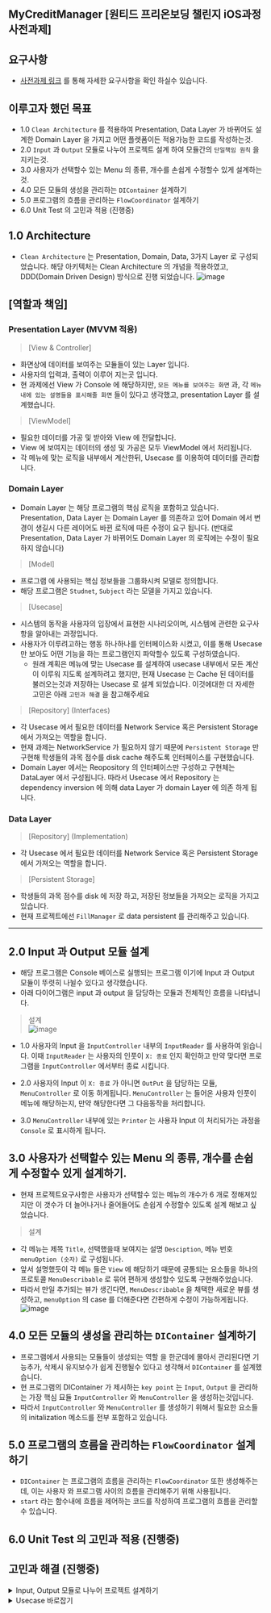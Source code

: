 ## MyCreditManager [원티드 프리온보딩 챌린지 iOS과정 사전과제]

## 요구사항 
- [사전과제 링크](https://yagomacademy.notion.site/iOS-ba2d0c0bb0b949c896cc28567706e969) 를 통해 자세한 요구사항을 확인 하실수 있습니다. 

## 이루고자 했던 목표
- 1.0 `Clean Architecture` 를 적용하여 Presentation, Data Layer 가 바뀌어도 설계한 Domain Layer 을 가지고 어떤 플렛폼이든 적용가능한 코드를 작성하는것. 
- 2.0 `Input` 과 `Output` 모듈로 나누어 프로젝트 설계 하여 모듈간의 `단일책임 원칙` 을 지키는것. 
- 3.0 사용자가 선택할수 있는 Menu 의 종류, 개수를 손쉽게 수정할수 있게 설계하는것. 
- 4.0 모든 모듈의 생성을 관리하는 `DIContainer` 설계하기 
- 5.0 프로그램의 흐름을 관리하는 `FlowCoordinator` 설계하기
- 6.0 Unit Test 의 고민과 적용 (진행중) 

## 1.0 Architecture 

- `Clean Architecture` 는 Presentation, Domain, Data, 3가지 Layer 로 구성되었습니다.
해당 아키텍처는 Clean Architecture 의 개념을 적용하였고, DDD(Domain Driven Design) 방식으로 진행 되었습니다.
![image](https://user-images.githubusercontent.com/36659877/203152434-60613fba-bfd9-4333-ade9-268b17d0b690.png)

## [역할과 책임] 

### Presentation Layer (MVVM 적용)
> [View & Controller]
- 화면상에 데이터를 보여주는 모듈들이 있는 Layer 입니다. 
- 사용자의 입력과, 출력이 이루어 지는곳 입니다.
- 현 과제에선 View 가 Console 에 해당하지만, `모든 메뉴를 보여주는 화면` 과, 각 `메뉴내에 있는 설명들을 표시해줄 화면` 들이 있다고 생각했고, presentation Layer 를 설계했습니다. 
 
> [ViewModel]
- 필요한 데이터를 가공 및 받아와 View 에 전달합니다.
- View 에 보여지는 데이터의 생성 및 가공은 모두 ViewModel 에서 처리됩니다.
- 각 메뉴에 맞는 로직을 내부에서 계산한뒤, Usecase 를 이용하여 데이터를 관리합니다. 

### Domain Layer 

- Domain Layer 는 해당 프로그램의 핵심 로직을 포함하고 있습니다. Presentation, Data Layer 는 Domain Layer 를 의존하고 있어 Domain 에서 변경이 생길시 다른 레이어도 바뀐 로직에 따른 수정이 요구 됩니다. (반대로 Presentation, Data Layer 가 바뀌어도 Domain Layer 의 로직에는 수정이 필요하지 않습니다) 

> [Model]
- 프로그램 에 사용되는 핵심 정보들을 그룹화시켜 모델로 정의합니다. 
- 해당 프로그램은 `Studnet`, `Subject` 라는 모델을 가지고 있습니다.

> [Usecase]
- 시스템의 동작을 사용자의 입장에서 표현한 시나리오이며, 시스템에 관련한 요구사항을 알아내는 과정입니다.
- 사용자가 이루려고하는 행동 하나하나를 인터페이스화 시켰고, 이를 통해 Usecase 만 보아도 어떤 기능을 하는 프로그램인지 파악할수 있도록 구성하였습니다. 
  - 원래 계획은 메뉴에 맞는 Usecase 를 설계하여 usecase 내부에서 모든 계산이 이루워 지도록 설계하려고 했지만, 현재 Usecase 는 Cache 된 데이터를 불러오는것과 저장하는 Usecase 로 설계 되었습니다. 이것에대한 더 자세한 고민은 아래 `고민과 해결` 을 참고해주세요


> [Repository] (Interfaces) 
- 각 Usecase 에서 필요한 데이터를 Network Service 혹은 Persistent Storage 에서 가져오는 역할을 합니다. 
- 현재 과제는 NetworkService 가 필요하지 않기 때문에 `Persistent Storage` 만 구현해 학생들의 과목 점수를 disk cache 해주도록 인터페이스를 구현했습니다.
- Domain Layer 에서는 Reopository 의 인터페이스만 구성하고 구현체는 DataLayer 에서 구성됩니다. 따라서 Usecase 에서 Repository 는 dependency inversion 에 의해 data Layer 가 domain Layer 에 의존 하게 됩니다.

### Data Layer 

> [Repository] (Implementation)
- 각 Usecase 에서 필요한 데이터를 Network Service 혹은 Persistent Storage 에서 가져오는 역할을 합니다. 

> [Persistent Storage] 
- 학생들의 과목 점수를 disk 에 저장 하고, 저장된 정보들을 가져오는 로직을 가지고 있습니다. 
- 현재 프로젝트에선 `FillManager` 로 data persistent 를 관리해주고 있습니다.

----

## 2.0 Input 과 Output 모듈 설계 


- 해당 프로그램은 Console 베이스로 실행되는 프로그램 이기에 Input 과 Output 모듈이 뚜렷히 나뉠수 있다고 생각했습니다.
- 아래 다이어그램은 input 과 output 을 담당하는 모듈과 전체적인 흐름을 나타냅니다.

> 설계  
![image](https://user-images.githubusercontent.com/36659877/203152525-9ac58435-f1ee-4a9e-abd5-9536ed06c352.png)

- 1.0 사용자의 Input 을 `InputController` 내부의 `InputReader` 를 사용하여 읽습니다. 이때 `InputReader` 는 사용자의 인풋이 `X: 종료` 인지 확인하고 만약 맞다면 프로그램을 `InputController` 에서부터 종료 시킵니다. 

- 2.0 사용자의 Input 이 `X: 종료` 가 아니면 `OutPut` 을 담당하는 모듈, `MenuController` 로 이동 하게됩니다. `MenuController` 는 들어온 사용자 인풋이 메뉴에 해당하는지, 만약 해당한다면 그 다음동작을 처리합니다. 

- 3.0 `MenuController` 내부에 있는 `Printer` 는 사용자 Input 이 처리되가는 과정을 `Console` 로 표시하게 됩니다.  


## 3.0 사용자가 선택할수 있는 Menu 의 종류, 개수를 손쉽게 수정할수 있게 설계하기.

- 현재 프로젝트요구사항은 사용자가 선택할수 있는 메뉴의 개수가 6 개로 정해져있지만 이 갯수가 더 늘어나거나 줄어들어도 손쉽게 수정할수 있도록 설계 해보고 싶었습니다. 

> 설계 
- 각 메뉴는 제목 `Title`, 선택했을때 보여지는 설명 `Desciption`,  메뉴 번호 `menuOption (숫자)` 로 구성됩니다. 
- 앞서 설명했듯이 각 메뉴 들은 `View` 에 해당하기 때문에 공통되는 요소들을 하나의 프로토콜 `MenuDescribable` 로 묶어 편하게 생성할수 있도록 구현해주었습니다. 
- 따라서 만일 추가되는 뷰가 생긴다면, `MenuDescribable` 을 채택한 새로운 뷰를 생성하고, `menuOption` 의 case 를 더해준다면 간편하게 수정이 가능하게됩니다.
![image](https://user-images.githubusercontent.com/36659877/203156832-994e8db7-2c14-41bd-95f4-13d3d4cea3a0.png)


## 4.0 모든 모듈의 생성을 관리하는 `DIContainer` 설계하기 
- 프로그램에서 사용되는 모듈들이 생성되는 역할 을 한군데에 몰아서 관리된다면 기능추가, 삭제시 유지보수가 쉽게 진행될수 있다고 생각해서 `DIContainer` 를 설계했습니다. 
- 현 프로그램의 DIContainer 가 제시하는 `key point` 는 `Input`, `Output` 을 관리하는 가장 핵심 묘듈 `InputController` 와 `MenuController` 을 생성하는것입니다. 
- 따라서 `InputController` 와 `MenuController` 를 생성하기 위해서 필요한 요소들의 initalization 메소드를 전부 포함하고 있습니다. 

## 5.0 프로그램의 흐름을 관리하는 `FlowCoordinator` 설계하기
- `DIContainer` 는 프로그램의 흐름을 관리하는 `FlowCoordinator` 또한 생성해주는데, 이는 사용자 와 프로그램 사이의 흐름을 관리해주기 위해 사용됩니다. 
- `start` 라는 함수내에 흐름을 제어하는 코드를 작성하여 프로그램의 흐름을 관리할수 있습니다. 

## 6.0 Unit Test 의 고민과 적용 (진행중) 


## 고민과 해결 (진행중) 

<details> 
  <summary> Input, Output 모듈로 나누어 프로젝트 설계하기 </summary> 

</details>

<details> 
  <summary> Usecase 바로잡기 </summary> 

</details>

